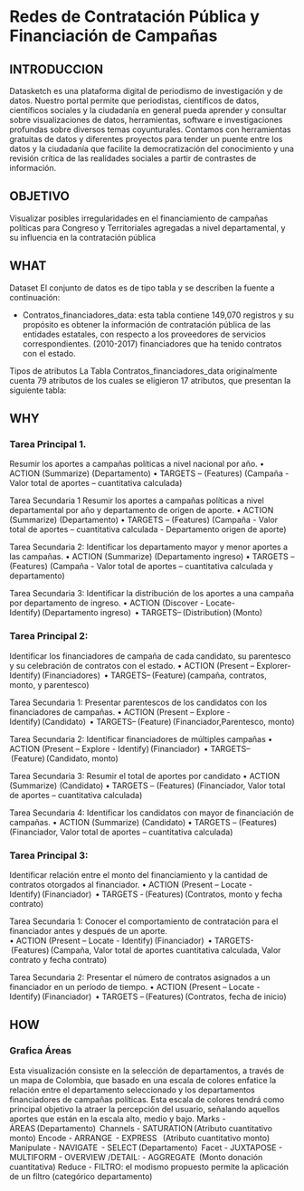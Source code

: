 # Redes de Contratación Pública y Financiación de Campañas 

## INTRODUCCION
 
Datasketch es una plataforma digital de periodismo de investigación y de datos. Nuestro portal permite que periodistas, científicos de datos, científicos sociales y la ciudadanía en general pueda aprender y consultar sobre visualizaciones de datos, herramientas, software e investigaciones profundas sobre diversos temas coyunturales. Contamos con herramientas gratuitas de datos y diferentes proyectos para tender un puente entre los datos y la ciudadanía que facilite la democratización del conocimiento y una revisión crítica de las realidades sociales a partir de contrastes de información.

## OBJETIVO
Visualizar posibles irregularidades en el financiamiento de campañas políticas para Congreso y Territoriales agregadas a nivel departamental, y su influencia en la contratación pública


## WHAT
Dataset
El conjunto de datos es de tipo tabla y se describen la fuente a continuación:
-	Contratos_financiadores_data: esta tabla contiene 149,070 registros y su propósito es obtener la información de contratación pública de las entidades estatales, con respecto a los proveedores de servicios correspondientes. (2010-2017) financiadores que ha tenido contratos con el estado.

Tipos de atributos
La Tabla Contratos_financiadores_data originalmente cuenta  79 atributos de los cuales se eligieron 17 atributos, que presentan la siguiente tabla:


## WHY
### Tarea Principal 1.
Resumir los aportes a campañas políticas a nivel nacional por año.
•	ACTION (Summarize) (Departamento) 
•	TARGETS – (Features) (Campaña - Valor total de aportes – cuantitativa calculada) 

Tarea Secundaria 1
Resumir los aportes a campañas políticas a nivel departamental por año y departamento de origen de aporte.
•	ACTION (Summarize) (Departamento) 
•	TARGETS – (Features) (Campaña - Valor total de aportes – cuantitativa calculada - Departamento origen de aporte) 

Tarea Secundaria 2:
Identificar los departamento mayor y menor aportes a las campañas.
•	ACTION (Summarize) (Departamento ingreso) 
•	TARGETS – (Features) (Campaña - Valor total de aportes – cuantitativa calculada y departamento) 

Tarea Secundaria 3:
Identificar la distribución de los aportes a una campaña por departamento de ingreso.
•	ACTION (Discover - Locate- Identify) (Departamento ingreso)  
•	TARGETS– (Distribution) (Monto)

### Tarea Principal 2: 
Identificar los financiadores de campaña de cada candidato, su parentesco y su celebración de contratos con el estado.
•	ACTION (Present – Explorer- Identify) (Financiadores)  
•	TARGETS– (Feature) (campaña, contratos, monto, y parentesco)

Tarea Secundaria 1: 
Presentar parentescos de los candidatos con los financiadores de campañas. 
•	ACTION (Present – Explore - Identify) (Candidato)  
•	TARGETS– (Feature) (Financiador,Parentesco, monto)

Tarea Secundaria 2: 
Identificar financiadores de múltiples campañas
•	ACTION (Present – Explore - Identify) (Financiador)  
•	TARGETS– (Feature) (Candidato, monto)

Tarea Secundaria 3: 
Resumir el total de aportes por candidato 
•	ACTION (Summarize) (Candidato) 
•	TARGETS – (Features) (Financiador, Valor total de aportes – cuantitativa calculada) 

Tarea Secundaria 4: 
Identificar los candidatos con mayor de financiación de campañas.
•	ACTION (Summarize) (Candidato) 
•	TARGETS – (Features) (Financiador, Valor total de aportes – cuantitativa calculada) 

### Tarea Principal 3: 
Identificar relación entre el monto del financiamiento y la cantidad de contratos otorgados al financiador. 
•	ACTION (Present – Locate - Identify) (Financiador)  
•	TARGETS - (Features) (Contratos, monto y fecha contrato)

Tarea Secundaria 1: 
Conocer el comportamiento de contratación para el financiador antes y después de un aporte.  
•	ACTION (Present – Locate - Identify) (Financiador)  
•	TARGETS- (Features) (Campaña, Valor total de aportes cuantitativa calculada, Valor contrato y fecha contrato)

Tarea Secundaria 2: 
Presentar el número de contratos asignados a un financiador en un período de tiempo.
•	ACTION (Present – Locate - Identify) (Financiador)  
•	TARGETS – (Features) (Contratos, fecha de inicio)


## HOW
###	Grafica Áreas
Esta visualización consiste en la selección de departamentos, a través de un mapa de Colombia, que basado en una escala de colores enfatice la relación entre el departamento seleccionado y los departamentos financiadores de campañas políticas. Esta escala de colores tendrá como principal objetivo la atraer la percepción del usuario, señalando aquellos aportes que están en la escala alto, medio y bajo.
Marks	-	ÁREAS (Departamento) 
Channels	-	SATURATION (Atributo cuantitativo monto)
Encode	-	ARRANGE 
       -	EXPRESS   (Atributo cuantitativo monto)
Manipulate	-	NAVIGATE 
           -	SELECT (Departamento) 
Facet	-	JUXTAPOSE 
      -	MULTIFORM
      -	OVERVIEW /DETAIL:
      -	AGGREGATE  (Monto donación cuantitativa)
Reduce	-	FILTRO: el modismo propuesto permite la aplicación de un filtro (categórico departamento)


